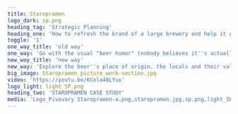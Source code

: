 ```yaml
---
title: Staropramen
logo_dark: sp.png
heading_tag: 'Strategic Planning'
heading_one: 'How to refresh the brand of a large brewery and help it grow?'
toggle: '1'
one_way_title: 'old way'
one_way: 'Go with the usual "beer humor" (nobody believes it''s actually funny).'
new_way_title: 'new way'
new_way: 'Explore the beer''s place of origin, the locals and their values and way of life.'
big_image: Staropramen_picture_work-section.jpg
video: 'https://youtu.be/KCela48LYuo'
logo_light: light_SP.png
heading_two: 'STAROPRAMEN CASE STUDY'
media: 'Logo_Pivovary Staropramen-a.png,staropramen.jpg,sp.png,light_SP.png,Staropramen_picture_work-section.jpg'
---
```


